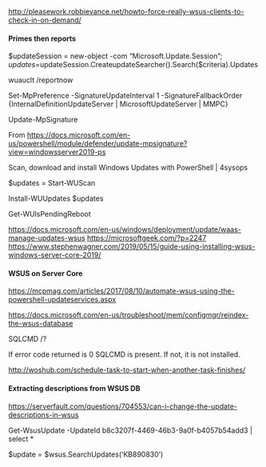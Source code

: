 http://pleasework.robbievance.net/howto-force-really-wsus-clients-to-check-in-on-demand/

#### Primes then reports

$updateSession = new-object -com “Microsoft.Update.Session”; $updates=$updateSession.CreateupdateSearcher().Search($criteria).Updates

wuauclt /reportnow

Set-MpPreference -SignatureUpdateInterval 1 -SignatureFallbackOrder {InternalDefinitionUpdateServer | MicrosoftUpdateServer | MMPC}

Update-MpSignature

From <https://docs.microsoft.com/en-us/powershell/module/defender/update-mpsignature?view=windowsserver2019-ps>

Scan, download and install Windows Updates with PowerShell | 4sysops

$updates = Start-WUScan

Install-WUUpdates $updates

Get-WUIsPendingReboot

https://docs.microsoft.com/en-us/windows/deployment/update/waas-manage-updates-wsus
https://microsoftgeek.com/?p=2247
https://www.stephenwagner.com/2019/05/15/guide-using-installing-wsus-windows-server-core-2019/
#### WSUS on Server Core


https://mcpmag.com/articles/2017/08/10/automate-wsus-using-the-powershell-updateservices.aspx


https://docs.microsoft.com/en-us/troubleshoot/mem/configmgr/reindex-the-wsus-database

SQLCMD /?

If error code returned is 0 SQLCMD is present. If not, it is not installed.

http://woshub.com/schedule-task-to-start-when-another-task-finishes/

#### Extracting descriptions from WSUS DB

https://serverfault.com/questions/704553/can-i-change-the-update-descriptions-in-wsus

Get-WsusUpdate -UpdateId b8c3207f-4469-46b3-9a0f-b4057b54add3 | select *

$update = $wsus.SearchUpdates(‘KB890830’)
